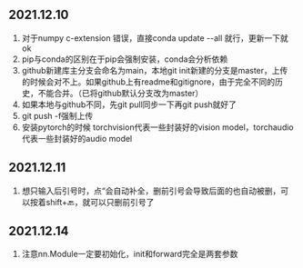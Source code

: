 ## 2021.12.10
1. 对于numpy c-extension 错误，直接conda update --all 就行，更新一下就ok
2. pip与conda的区别在于pip会强制安装，conda会分析依赖
3. github新建库主分支会命名为main，本地git init新建的分支是master，上传的时候会对不上。如果github上有readme和gitignore，由于完全不同的历史，不能合并。（已将github默认分支改为master）
4. 如果本地与github不同，先git pull同步一下再git push就好了
5. git push -f强制上传
6. 安装pytorch的时候 torchvision代表一些封装好的vision model，torchaudio代表一些封装好的audio model

## 2021.12.11
1. 想只输入后引号时，点“会自动补全，删前引号会导致后面的也自动被删，可以按着shift+🔙，就可以只删前引号了

## 2021.12.14
1. 注意nn.Module一定要初始化，init和forward完全是两套参数